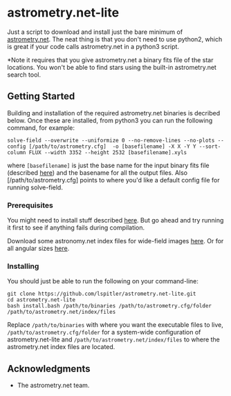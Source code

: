 # astrometry.net-lite

Just a script to download and install just the bare minimum of [astrometry.net](http://astrometry.net/use.html). The neat thing is that you don't need to use python2, which is great if your code calls astrometry.net in a python3 script.

*Note it requires that you give astrometry.net a binary fits file of the star locations. You won't be able to find stars using the built-in astrometry.net search tool.

## Getting Started

Building and installation of the required astrometry.net binaries is decribed below. Once these are installed, from python3 you can run the following command, for example:

`solve-field --overwrite --uniformize 0 --no-remove-lines --no-plots --config [/path/to/astrometry.cfg]  -o [basefilename] -X X -Y Y --sort-column FLUX --width 3352 --height 2532 [basefilename].xyls`

where `[basefilename]` is just the base name for the input binary fits file (described [here](http://astrometry.net/doc/build-index.html#prepare-fits)) and the basename for all the output files. Also [/path/to/astrometry.cfg] points to where you'd like a default config file for running solve-field.

### Prerequisites

You might need to install stuff described [here](http://astrometry.net/doc/build.html#mac-os-x-using-homebrew). But go ahead and try running it first to see if anything fails during compilation.

Download some astronomy.net index files for wide-field images [here](http://broiler.astrometry.net/~dstn/4100/). Or for all angular sizes [here](http://broiler.astrometry.net/~dstn/4200/).

### Installing

You should just be able to run the following on your command-line:

```
git clone https://github.com/lspitler/astrometry.net-lite.git
cd astrometry.net-lite
bash install.bash /path/to/binaries /path/to/astrometry.cfg/folder /path/to/astrometry.net/index/files
```

Replace `/path/to/binaries` with where you want the executable files to live, `/path/to/astrometry.cfg/folder` for a system-wide configuration of astrometry.net-lite and `/path/to/astrometry.net/index/files` to where the astrometry.net index files are located.


## Acknowledgments

* The astrometry.net team.
